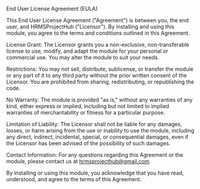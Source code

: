 End User License Agreement (EULA)

This End User License Agreement ("Agreement") is between you, the end user, and HRMSProjectHub ("Licensor"). By installing and using this module, you agree to the terms and conditions outlined in this Agreement.

License Grant: The Licensor grants you a non-exclusive, non-transferable license to use, modify, and adapt the module for your personal or commercial use. You may alter the module to suit your needs.

Restrictions: You may not sell, distribute, sublicense, or transfer the module or any part of it to any third party without the prior written consent of the Licensor. You are prohibited from sharing, redistributing, or republishing the code.

No Warranty: The module is provided "as is," without any warranties of any kind, either express or implied, including but not limited to implied warranties of merchantability or fitness for a particular purpose.

Limitation of Liability: The Licensor shall not be liable for any damages, losses, or harm arising from the use or inability to use the module, including any direct, indirect, incidental, special, or consequential damages, even if the Licensor has been advised of the possibility of such damages.

Contact Information: For any questions regarding this Agreement or the module, please contact us at hrmsprojecthub@gmail.com.

By installing or using this module, you acknowledge that you have read, understood, and agree to the terms of this Agreement.
